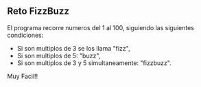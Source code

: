 ## Reto FizzBuzz

El programa recorre numeros del 1 al 100, siguiendo las siguientes condiciones:
- Si son multiplos de 3 se los llama "fizz", 
- Si son multiplos de 5: "buzz", 
- Si son multiplos de 3 y 5 simultaneamente: "fizzbuzz". 

Muy Facil!!